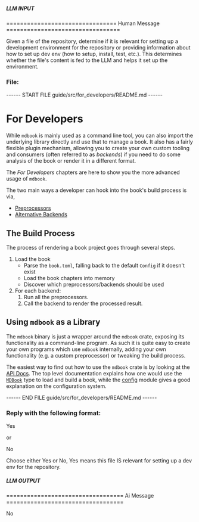 ##### LLM INPUT #####
================================ Human Message =================================

Given a file of the repository, determine if it is relevant for setting up a development environment for the repository or providing information about how to set up dev env (how to setup, install, test, etc.). This determines whether the file's content is fed to the LLM and helps it set up the environment.

### File:
------ START FILE guide/src/for_developers/README.md ------
# For Developers

While `mdbook` is mainly used as a command line tool, you can also import the
underlying library directly and use that to manage a book. It also has a fairly
flexible plugin mechanism, allowing you to create your own custom tooling and
consumers (often referred to as *backends*) if you need to do some analysis of
the book or render it in a different format.

The *For Developers* chapters are here to show you the more advanced usage of
`mdbook`.

The two main ways a developer can hook into the book's build process is via,

- [Preprocessors](preprocessors.md)
- [Alternative Backends](backends.md)


## The Build Process

The process of rendering a book project goes through several steps.

1. Load the book
    - Parse the `book.toml`, falling back to the default `Config` if it doesn't
       exist
    - Load the book chapters into memory
    - Discover which preprocessors/backends should be used
2. For each backend:
   1. Run all the preprocessors.
   2. Call the backend to render the processed result.


## Using `mdbook` as a Library

The `mdbook` binary is just a wrapper around the `mdbook` crate, exposing its
functionality as a command-line program. As such it is quite easy to create your
own programs which use `mdbook` internally, adding your own functionality (e.g.
a custom preprocessor) or tweaking the build process.

The easiest way to find out how to use the `mdbook` crate is by looking at the
[API Docs]. The top level documentation explains how one would use the
[`MDBook`] type to load and build a book, while the [config] module gives a good
explanation on the configuration system.


[`MDBook`]: https://docs.rs/mdbook/*/mdbook/book/struct.MDBook.html
[API Docs]: https://docs.rs/mdbook/*/mdbook/
[config]: https://docs.rs/mdbook/*/mdbook/config/index.html

------ END FILE guide/src/for_developers/README.md ------

### Reply with the following format:

<rel>Yes</rel>

or

<rel>No</rel>

Choose either Yes or No, Yes means this file IS relevant for setting up a dev env for the repository.

##### LLM OUTPUT #####
================================== Ai Message ==================================

<rel>No</rel>